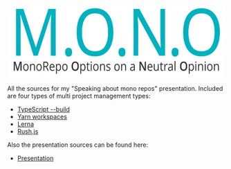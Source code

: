 <p align="center">
    <img
        src="https://raw.githubusercontent.com/MartinHelmut/mono/master/logo.svg?sanitize=true"
        width="592"
        height="166"
        alt="Mono repo logo"
    />
</p>

All the sources for my "Speaking about mono repos" presentation.
Included are four types of multi project management types:

* [TypeScript --build](projects/typescript)
* [Yarn workspaces](projects/yarn)
* [Lerna](projects/lerna)
* [Rush.js](projects/rush)

Also the presentation sources can be found here:

* [Presentation](presentation)
